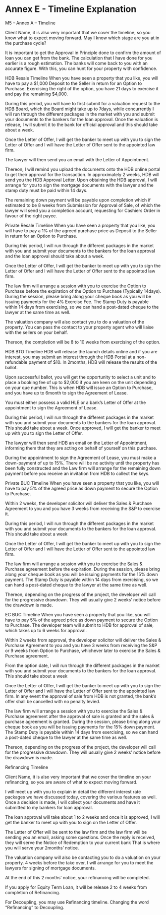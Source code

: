 # Annex E - Timeline Explanation

M5 – Annex A – Timeline

Client Name, it is also very important that we cover the timeline, so you know what to expect
moving forward. May I know which stage are you at in the purchase cycle?

It is important to get the Approval in Principle done to confirm the amount of loan you can
get from the bank. The calculation that I have done for you earlier is a rough estimation. The
banks will come back to you with an accurate figure. With this, you can hunt for your property
with confidence.

HDB Resale Timeline
When you have seen a property that you like, you will have to pay a $1,000 Deposit to the
Seller in return for an Option to Purchase. Exercising the right of the option, you have 21 days
to exercise it and pay the remaining $4,000.

During this period, you will have to first submit for a valuation request to the HDB Board,
which the Board might take up to 7days, while concurrently I will run through the different
packages  in  the  market  with  you  and  submit  your  documents  to  the  bankers  for  the  loan
approval. Once the valuation is release, I will submit it to the bank for official approval and
this should take about a week.

Once the Letter of Offer, I will get the banker to meet up with you to sign the Letter of Offer
and I will have the Letter of Offer sent to the appointed law firm.

The lawyer will then send you an email with the Letter of Appointment.

Thereon,  I  will  remind  you  upload  the  documents  onto  the  HDB  online  portal  to  get  their
approval for the transaction. In approximately 2 weeks, HDB will send you the HDB Approval
Letter.  Upon  obtaining  the  HDB  approval,  I  will  arrange  for  you  to  sign  the  mortgage
documents with the lawyer and the stamp duty must be paid within 14 days.

The remaining down payment will be payable upon completion which if estimated to be 8
weeks from Submission for Approval of Sale, of which the lawyer will send you a completion
account, requesting for Cashiers Order in favour of the right payee.























Private Resale Timeline
When you have seen a property that you like, you will have to pay a 1% of the agreed purchase
price as Deposit to the Seller in return for an Option to Purchase.

During this period, I will run through the different packages in the market with you and submit
your documents to the bankers for the loan approval and the loan approval should take about
a week.

Once the Letter of Offer, I will get the banker to meet up with you to sign the Letter of Offer
and I will have the Letter of Offer sent to the appointed law firm.

The law firm will arrange a session with you to exercise the Option to Purchase before the
expiration of the Option to Purchase (Typically 14days). During the session, please bring along
your cheque book as you will be issuing payments for the 4% Exercise Fee. The Stamp Duty is
payable within 14 days from exercising, so we can hand a post-dated cheque to the lawyer at
the same time as well.

The valuation company will also contact you to do a valuation of the property. You can pass
the contact to your property agent who will liaise with the sellers on your behalf.

Thereon, the completion will be 8 to 10 weeks from exercising of the option.

HDB BTO Timeline
HDB will release the launch details online and if you are interest, you may submit an interest
through the HDB Portal at a non-refundable payment of $10. In 2months, HDB will release
the results of the ballot.

Upon successful ballot, you will get the opportunity to select a unit and to place a booking fee
of up to $2,000 if you are keen on the unit depending on your que number. This is when HDB
will issue an Option to Purchase, and you have up to 6month to sign the Agreement of Lease.

You must either possess a valid HLE or a bank’s Letter of Offer at the appointment to sign the
Agreement of Lease.

During this period, I will run through the different packages in the market with you and submit
your documents to the bankers for the loan approval. This should take about a week. Once
approved, I will get the banker to meet up with you to sign the Letter of Offer.

The lawyer will then send HDB an email on the Letter of Appointment, informing them that
they are acting on behalf of yourself on this purchase.

During the appointment to sign the Agreement of Lease, you must make a down-payment of
up to 15%. There will be no activity until the property has been fully constructed and the Law
firm will arrange for the remaining down payment before you receive an invitation from HDB
to collect the keys.















Private BUC Timeline
When you have seen a property that you like, you will have to pay 5% of the agreed price as
down payment to secure the Option to Purchase.

Within 2 weeks, the developer solicitor will deliver the Sales & Purchase Agreement to you
and you have 3 weeks from receiving the S&P to exercise it.

During this period, I will run through the different packages in the market with you and submit
your documents to the bankers for the loan approval. This should take about a week

Once the Letter of Offer, I will get the banker to meet up with you to sign the Letter of Offer
and I will have the Letter of Offer sent to the appointed law firm.

The  law  firm  will  arrange  a  session  with  you  to  exercise  the  Sales  &  Purchase  agreement
before the expiration. During the session, please bring along your cheque book as you will be
issuing payments for the 15% down payment. The Stamp Duty is payable within 14 days from
exercising, so we can hand a post-dated cheque to the lawyer at the same time as well.

Thereon, depending on the progress of the project, the developer will call for the progressive
drawdown. They will usually give 2 weeks’ notice before the drawdown is made.

EC BUC Timeline
When you have seen a property that you like, you will have to pay 5% of the agreed price as
down payment to secure the Option to Purchase. The developer team will submit to HDB for
approval of sale, which takes up to 6 weeks for approval.

Within  2  weeks  from  approval,  the  developer  solicitor  will  deliver  the  Sales  &  Purchase
Agreement to you and you have 3 weeks from receiving the S&P or 9 weeks from Option to
Purchase, whichever later to exercise the Sales & Purchase agreement.

From the option date, I will run through the different packages in the market with you and
submit your documents to the bankers for the loan approval. This should take about a week

Once the Letter of Offer, I will get the banker to meet up with you to sign the Letter of Offer
and I will have the Letter of Offer sent to the appointed law firm. In any event the approval of
sale from HDB is not granted, the bank’s offer shall be cancelled with no penalty levied.

The law firm will arrange a session with you to exercise the Sales & Purchase agreement after
the approval of sale is granted and the sales & purchase agreement is granted. During the
session, please bring along your cheque book as you will be issuing payments for the 15%
down payment. The Stamp Duty is payable within 14 days from exercising, so we can hand a
post-dated cheque to the lawyer at the same time as well.

Thereon, depending on the progress of the project, the developer will call for the progressive
drawdown. They will usually give 2 weeks’ notice before the drawdown is made.















Refinancing Timeline

Client Name, it is also very important that we cover the timeline on your refinancing, so you
are aware of what to expect moving forward.

I  will  meet  up  with  you  to  explain  in  detail  the  different  interest  rate  packages  we  have
discussed today, covering the various features as well. Once a decision is made, I will collect
your documents and have it submitted to my bankers for loan approval.

The loan approval will take about 1 to 2 weeks and once it is approved, I will get the banker
to meet up with you to sign on the Letter of Offer.

The Letter of Offer will be sent to the law firm and the law firm will be sending you an email,
asking some questions. Once the reply is received, they will serve the Notice of Redemption
to your current bank That is where you will serve your 2months’ notice.

The valuation company will also be contacting you to do a valuation on your property. 4 weeks
before  the  take  over,  I  will  arrange  for  you  to  meet  the  lawyers  for  signing  of  mortgage
documents.

At the end of this 2 months’ notice, your refinancing will be completed.

If you apply for Equity Term Loan, it will be release 2 to 4 weeks from completion of
Refinancing.

For  Decoupling,  you  may  use  Refinancing  timeline.  Changing  the  word  “Refinancing”  to
Decoupling.











